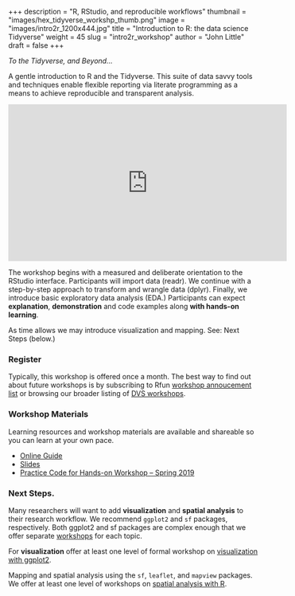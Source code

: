 +++
description = "R, RStudio, and reproducible workflows"
thumbnail = "images/hex_tidyverse_workshp_thumb.png"
image = "images/intro2r_1200x444.jpg"
title = "Introduction to R: the data science Tidyverse"
weight = 45
slug = "intro2r_workshop"
author = "John Little"
draft = false
+++

*To the Tidyverse, and Beyond...*	

A gentle introduction to R and the Tidyverse.  This suite of data savvy tools and techniques enable flexible reporting via literate programming as a means to achieve reproducible and transparent analysis.  

<iframe width="560" height="315" src="https://www.youtube.com/embed/NtfHcNlwSEY" frameborder="0" allow="accelerometer; autoplay; encrypted-media; gyroscope; picture-in-picture" allowfullscreen></iframe>

The workshop begins with a measured and deliberate orientation to the RStudio interface.  Participants will import data (readr).  We continue with a step-by-step approach to transform and wrangle data (dplyr).  Finally, we introduce basic exploratory data analysis (EDA.)  Participants can expect **explanation**, **demonstration** and code examples along **with hands-on learning**.

As time allows we may introduce visualization and mapping.  See:  Next Steps (below.)

### Register
Typically, this workshop is offered once a month.  The best way to find out about future workshops is by subscribing to Rfun [workshop annoucement list](https://lists.duke.edu/sympa/subscribe/rfun) or browsing our broader listing of [DVS workshops](https://library.duke.edu/data/workshops). 


<!-- - <a href="https://duke.libcal.com/event/6094419" class="button">Register</a> Jan. 14, 2020 -->

### Workshop Materials

Learning resources and workshop materials are available and shareable so you can learn at your own pace.  

- [Online Guide](https://intro2r.library.duke.edu/)
- [Slides](https://intro2r.library.duke.edu/slides/)
- [Practice Code for Hands-on Workshop – Spring 2019](https://github.com/libjohn/intro2r-2019spring)

### Next Steps.
Many researchers will want to add **visualization** and **spatial analysis** to their research workflow.  We recommend `ggplot2` and `sf` packages, respectively.  Both ggplot2 and sf packages are complex enough that we offer separate [workshops](/#portfolio) for each topic.  

For **visualization** offer at least one level of formal workshop on [visualization with ggplot2](/portfolio/ggplot_workshop/).  

Mapping and spatial analysis using the `sf`, `leaflet`, and `mapview` packages. We offer at least one level of workshops on [spatial analysis with R](/portfolio/mapping_workshop/).  
